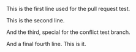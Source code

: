 This is the first line used for the pull request test.

This is the second line.

And the third, special for the conflict test branch.

And a final fourth line. This is it.
